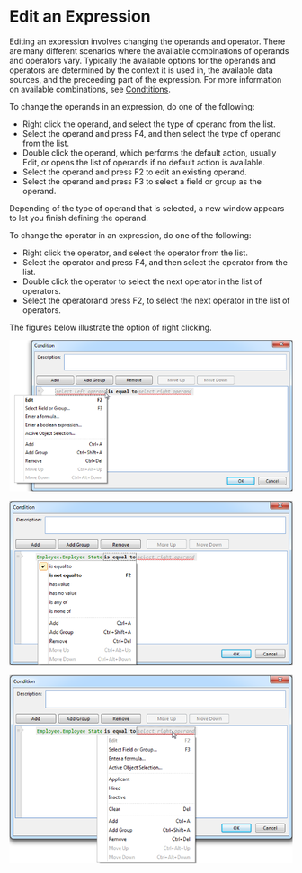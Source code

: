 # Edit an Expression

Editing an expression involves changing the operands and operator. There are many different scenarios where the available combinations of operands and operators vary. Typically the available options for the operands and operators are determined by the context it is used in, the available data sources, and the preceeding part of the expression. For more information on available combinations, see [Condtitions](../../conditions.md).

To change the operands in an expression, do one of the following:

*   Right click the operand, and select the type of operand from the list.
*   Select the operand and press F4, and then select the type of operand from the list.
*   Double click the operand, which performs the default action, usually Edit, or opens the list of operands if no default action is available.
*   Select the operand and press F2 to edit an existing operand.
*   Select the operand and press F3 to select a field or group as the operand.

Depending of the type of operand that is selected, a new window appears to let you finish defining the operand.

To change the operator in an expression, do one of the following:

*   Right click the operator, and select the operator from the list.
*   Select the operator and press F4, and then select the operator from the list.
*   Double click the operator to select the next operator in the list of operators.
*   Select the operatorand press F2, to select the next operator in the list of operators.

The figures below illustrate the option of right clicking.

![ID8975D0DAC1BB4BA5.png](media/ID8975D0DAC1BB4BA5.png)

![ID63F00189227E42F2.png](media/ID63F00189227E42F2.png)

![IDF9B99C45B18247C7.png](media/IDF9B99C45B18247C7.png)